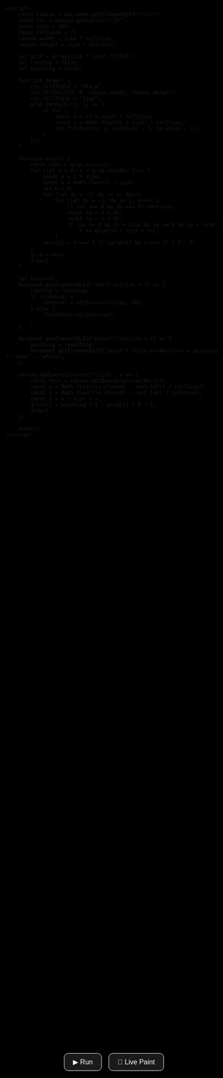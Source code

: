 <!DOCTYPE html>
<html lang="en">
<head>
    <meta charset="UTF-8" />
    <meta name="viewport" content="width=device-width, initial-scale=1.0" />
    <title>Game of Life – iPad</title>
    <link rel="manifest" href="manifest.webmanifest" />
    <style>
        html, body {
            margin: 0;
            height: 100%;
            overflow: hidden;
            background: black;
            display: flex;
            justify-content: center;
            align-items: center;
        }
        canvas {
            background: black;
            image-rendering: pixelated;
        }
        .controls {
            position: fixed;
            bottom: 20px;
            left: 50%;
            transform: translateX(-50%);
            display: flex;
            gap: 1rem;
            z-index: 10;
        }
        button {
            background: rgba(255, 255, 255, 0.1);
            border: 1px solid white;
            color: white;
            padding: 10px 20px;
            font-size: 1rem;
            border-radius: 10px;
            cursor: pointer;
        }
        button:hover {
            background: rgba(255, 255, 255, 0.25);
        }
    </style>
</head>
<body>
    <canvas id="life"></canvas>
    <div class="controls">
        <button id="run">▶ Run</button>
        <button id="paint">🎨 Live Paint</button>
    </div>

    <script>
        const canvas = document.getElementById("life");
        const ctx = canvas.getContext("2d");
        const size = 100;
        const cellSize = 7;
        canvas.width = size * cellSize;
        canvas.height = size * cellSize;

        let grid = Array(size * size).fill(0);
        let running = false;
        let painting = false;

        function draw() {
            ctx.fillStyle = "black";
            ctx.fillRect(0, 0, canvas.width, canvas.height);
            ctx.fillStyle = "lime";
            grid.forEach((v, i) => {
                if (v) {
                    const x = (i % size) * cellSize;
                    const y = Math.floor(i / size) * cellSize;
                    ctx.fillRect(x, y, cellSize - 1, cellSize - 1);
                }
            });
        }

        function step() {
            const next = grid.slice();
            for (let i = 0; i < grid.length; i++) {
                const x = i % size;
                const y = Math.floor(i / size);
                let n = 0;
                for (let dy = -1; dy <= 1; dy++)
                    for (let dx = -1; dx <= 1; dx++) {
                        if (dx === 0 && dy === 0) continue;
                        const nx = x + dx;
                        const ny = y + dy;
                        if (nx >= 0 && nx < size && ny >= 0 && ny < size)
                            n += grid[ny * size + nx];
                    }
                next[i] = n === 3 || (grid[i] && n === 2) ? 1 : 0;
            }
            grid = next;
            draw();
        }

        let interval;
        document.getElementById("run").onclick = () => {
            running = !running;
            if (running) {
                interval = setInterval(step, 80);
            } else {
                clearInterval(interval);
            }
        };

        document.getElementById("paint").onclick = () => {
            painting = !painting;
            document.getElementById("paint").style.borderColor = painting ? "lime" : "white";
        };

        canvas.addEventListener("click", e => {
            const rect = canvas.getBoundingClientRect();
            const x = Math.floor((e.clientX - rect.left) / cellSize);
            const y = Math.floor((e.clientY - rect.top) / cellSize);
            const i = y * size + x;
            grid[i] = painting ? 1 : grid[i] ? 0 : 1;
            draw();
        });

        draw();
    </script>
</body>
</html>
